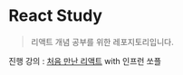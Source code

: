 # React Study

> 리액트 개념 공부를 위한 레포지토리입니다.

진행 강의 : [처음 만난 리액트](https://www.inflearn.com/course/%EC%B2%98%EC%9D%8C-%EB%A7%8C%EB%82%9C-%EB%A6%AC%EC%95%A1%ED%8A%B8/dashboard) with 인프런 쏘플

